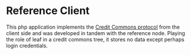 # Reference Client

This php application implements the [Credit Commons protocol](https://gitlab.com/credit-commons-software-stack/cc-php-lib/-/blob/master/docs/credit-commons-openapi-3.0.yml) from the client side and was developed in tandem with the reference node. Playing the role of leaf in a credit commons tree, it stores no data except perhaps login credentials.